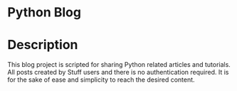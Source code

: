 # Python Blog

# Description
This blog project is scripted for sharing Python related articles and tutorials. All posts created by Stuff users and there is no authentication required. It is for the sake of ease and simplicity to reach the desired content.
